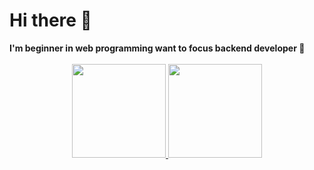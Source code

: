 <h1>Hi there 👋</h1>
<strong>I'm beginner in web programming want to focus backend developer 🤲</strong>
<br/>
<br/>
<div align="center">
  <a href="https://github.com/mochammadsk/">
    <img height="150" src="https://github-readme-stats-eight-theta.vercel.app/api?username=mochammadsk&show_icons=true&theme=algolia&include_all_commits=true&count_private=true"/>
    <img height="150" src="https://github-readme-stats-eight-theta.vercel.app/api/top-langs/?username=mochammadsk&layout=compact&langs_count=8&theme=algolia"/>
  </a>
</div>
